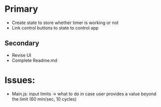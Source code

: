 # Primary

- Create state to store whether timer is working or not
- Link control buttons to state to control app


## Secondary

- Revise UI
- Complete Readme.md


# Issues:

- Main.js: input limits -> what to do in case user provides a value beyond the limit (60 min/sec, 10 cycles)
